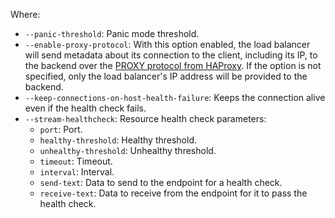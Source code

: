 Where:
* `--panic-threshold`: Panic mode threshold.
* `--enable-proxy-protocol`: With this option enabled, the load balancer will send metadata about its connection to the client, including its IP, to the backend over the [PROXY protocol from HAProxy](https://www.haproxy.org/download/1.9/doc/proxy-protocol.txt). If the option is not specified, only the load balancer's IP address will be provided to the backend.
* `--keep-connections-on-host-health-failure`: Keeps the connection alive even if the health check fails.
* `--stream-healthcheck`: Resource health check parameters:
  * `port`: Port.
  * `healthy-threshold`: Healthy threshold.
  * `unhealthy-threshold`: Unhealthy threshold.
  * `timeout`: Timeout.
  * `interval`: Interval.
  * `send-text`: Data to send to the endpoint for a health check.
  * `receive-text`: Data to receive from the endpoint for it to pass the health check.